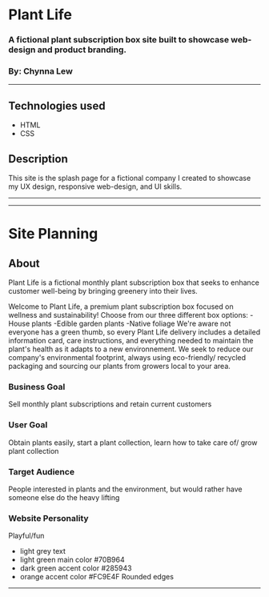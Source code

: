 # Plant Life

### A fictional plant subscription box site built to showcase web-design and product branding.

### By: Chynna Lew

<hr/>

## Technologies used
* HTML
* CSS

## Description
This site is the splash page for a fictional company I created to showcase my UX design, responsive web-design, and UI skills. 

<hr/>
<hr/>

# Site Planning

## About
Plant Life is a fictional monthly plant subscription box that seeks to enhance customer well-being by bringing greenery into their lives.

Welcome to Plant Life, a premium plant subscription box focused on wellness and sustainability! Choose from our three different box options: 
-House plants
-Edible garden plants
-Native foliage
We're aware not everyone has a green thumb, so every Plant Life delivery includes a detailed information card, care instructions, and everything needed to maintain the plant's health as it adapts to a new environnement. 
We seek to reduce our company's environmental footprint, always using eco-friendly/ recycled packaging and sourcing our plants from growers local to your area. 

### Business Goal
Sell monthly plant subscriptions and retain current customers

### User Goal
Obtain plants easily, start a plant collection, learn how to take care of/ grow plant collection

### Target Audience
People interested in plants and the environment, but would rather have someone else do the heavy lifting

### Website Personality
Playful/fun
- light grey text
- light green main color #70B964
- dark green accent color #285943
- orange accent color #FC9E4F
Rounded edges

<hr/>
